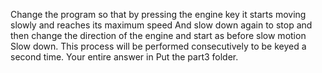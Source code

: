 Change the program so that by pressing the engine key it starts moving slowly and reaches its maximum speed
And slow down again to stop and then change the direction of the engine and start as before slow motion
Slow down. This process will be performed consecutively to be keyed a second time. Your entire answer in
Put the part3 folder.